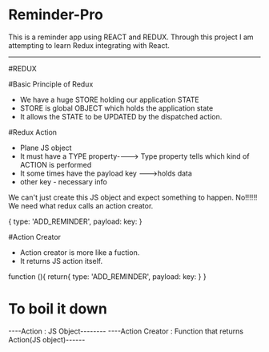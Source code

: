 # Reminder-Pro
This is a reminder app using REACT and REDUX. Through this project I am attempting to learn Redux integrating with React.
************************************************************************************************************************
#REDUX

#Basic Principle of Redux
* We have a huge STORE holding our application STATE
* STORE is global OBJECT which holds the application state
* It allows the STATE to be UPDATED by the dispatched action.

#Redux Action
* Plane JS object
* It must have a TYPE property----> Type property tells which kind of ACTION is performed
* It some times have the payload key --->holds data
* other key - necessary info

We can't just create this JS object and expect something to happen.
No!!!!!!
We need what redux calls an action creator.

{
    type: 'ADD_REMINDER',
    payload:
    key:
}

#Action Creator
* Action creator is more like a fuction.
* It returns JS action itself.

function (){
    return{
        type: 'ADD_REMINDER',
        payload:
        key:
    }
}

# To boil it down
----Action : JS Object--------
----Action Creator : Function that returns Action(JS object)------

